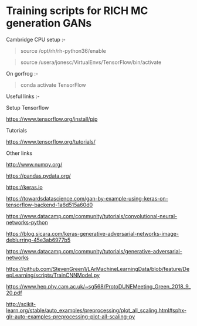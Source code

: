 # Training scripts for RICH MC generation GANs

Cambridge CPU setup :-

 > source /opt/rh/rh-python36/enable
 
 > source /usera/jonesc/VirtualEnvs/TensorFlow/bin/activate

On gorfrog :-

 > conda activate TensorFlow

Useful links :-

Setup Tensorflow

https://www.tensorflow.org/install/pip 

Tutorials

https://www.tensorflow.org/tutorials/

Other links

http://www.numpy.org/

https://pandas.pydata.org/

https://keras.io

https://towardsdatascience.com/gan-by-example-using-keras-on-tensorflow-backend-1a6d515a60d0

https://www.datacamp.com/community/tutorials/convolutional-neural-networks-python

https://blog.sicara.com/keras-generative-adversarial-networks-image-deblurring-45e3ab6977b5

https://www.datacamp.com/community/tutorials/generative-adversarial-networks

https://github.com/StevenGreen1/LArMachineLearningData/blob/feature/DeepLearning/scripts/TrainCNNModel.py

https://www.hep.phy.cam.ac.uk/~sg568/ProtoDUNEMeeting_Green_2018_9_20.pdf

http://scikit-learn.org/stable/auto_examples/preprocessing/plot_all_scaling.html#sphx-glr-auto-examples-preprocessing-plot-all-scaling-py
